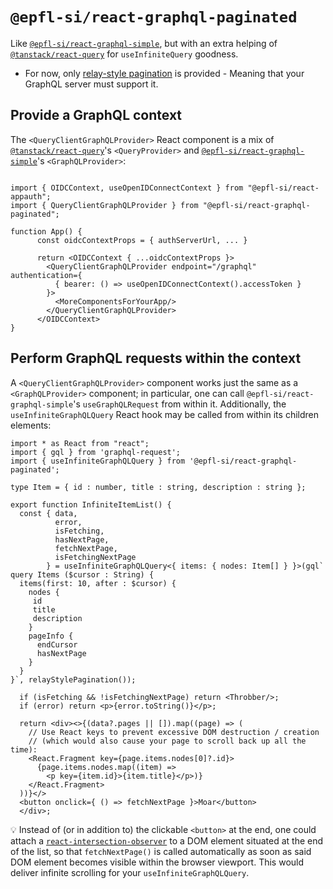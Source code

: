# `@epfl-si/react-graphql-paginated`

Like [`@epfl-si/react-graphql-simple`](https://www.npmjs.com/package/@epfl-si/react-graphql-simple), but with an extra helping of [`@tanstack/react-query`](https://tanstack.com/query/v4) for `useInfiniteQuery` goodness.

- For now, only [relay-style pagination](https://dev.to/mandiwise/graphql-pagination-primer-offset-vs-cursor-vs-relay-style-pagination-1a60) is provided - Meaning that your GraphQL server must support it.

## Provide a GraphQL context

The `<QueryClientGraphQLProvider>` React component is a mix of [`@tanstack/react-query`](https://tanstack.com/query/v4)'s `<QueryProvider>` and [`@epfl-si/react-graphql-simple`](https://www.npmjs.com/package/@epfl-si/react-graphql-simple)'s `<GraphQLProvider>`:

```tsx

import { OIDCContext, useOpenIDConnectContext } from "@epfl-si/react-appauth";
import { QueryClientGraphQLProvider } from "@epfl-si/react-graphql-paginated";

function App() {
      const oidcContextProps = { authServerUrl, ... }

      return <OIDCContext { ...oidcContextProps }>
        <QueryClientGraphQLProvider endpoint="/graphql" authentication={
          { bearer: () => useOpenIDConnectContext().accessToken }
        }>
          <MoreComponentsForYourApp/>
        </QueryClientGraphQLProvider>
      </OIDCContext>
}
```

## Perform GraphQL requests within the context

A `<QueryClientGraphQLProvider>` component works just the same as a `<GraphQLProvider>` component; in particular, one can call `@epfl-si/react-graphql-simple`'s `useGraphQLRequest` from within it. Additionally, the `useInfiniteGraphQLQuery` React hook may be called from within its children elements:

```tsx
import * as React from "react";
import { gql } from 'graphql-request';
import { useInfiniteGraphQLQuery } from '@epfl-si/react-graphql-paginated';

type Item = { id : number, title : string, description : string };

export function InfiniteItemList() {
  const { data,
          error,
          isFetching,
          hasNextPage,
          fetchNextPage,
          isFetchingNextPage
        } = useInfiniteGraphQLQuery<{ items: { nodes: Item[] } }>(gql`
query Items ($cursor : String) {
  items(first: 10, after : $cursor) {
    nodes {
     id
     title
     description
    }
    pageInfo {
      endCursor
      hasNextPage
    }
  }
}`, relayStylePagination());

  if (isFetching && !isFetchingNextPage) return <Throbber/>;
  if (error) return <p>{error.toString()}</p>;

  return <div><>{(data?.pages || []).map((page) => (
    // Use React keys to prevent excessive DOM destruction / creation
    // (which would also cause your page to scroll back up all the time):
    <React.Fragment key={page.items.nodes[0]?.id}>
      {page.items.nodes.map((item) =>
        <p key={item.id}>{item.title}</p>)}
    </React.Fragment>
  ))}</>
  <button onclick={ () => fetchNextPage }>Moar</button>
  </div>;
```

💡 Instead of (or in addition to) the clickable `<button>` at the end, one could attach a [`react-intersection-observer`](https://www.npmjs.com/package/react-intersection-observer) to a DOM element situated at the end of the list, so that `fetchNextPage()` is called automatically as soon as said DOM element becomes visible within the browser viewport. This would deliver infinite scrolling for your `useInfiniteGraphQLQuery`.
